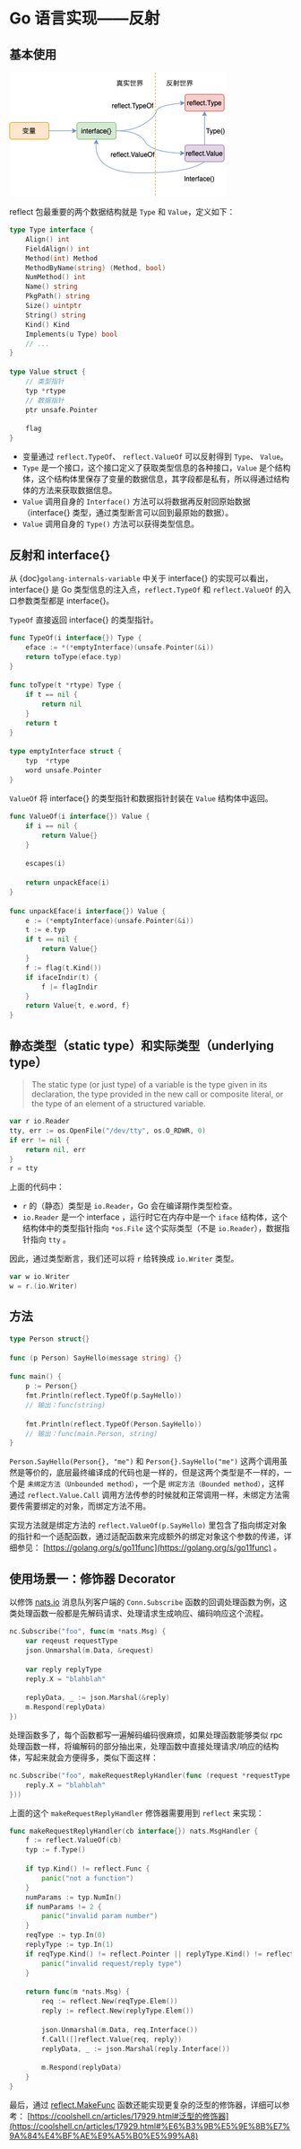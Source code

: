 # Go 语言实现——反射

## 基本使用

![](images/golang-reflection.png)

reflect 包最重要的两个数据结构就是 `Type` 和 `Value`，定义如下：

```go
type Type interface {
    Align() int
    FieldAlign() int
    Method(int) Method
    MethodByName(string) (Method, bool)
    NumMethod() int
    Name() string
    PkgPath() string
    Size() uintptr
    String() string
    Kind() Kind
    Implements(u Type) bool
    // ...
}

type Value struct {
    // 类型指针
    typ *rtype
    // 数据指针
    ptr unsafe.Pointer

    flag
}
```

- 变量通过 `reflect.TypeOf`、 `reflect.ValueOf` 可以反射得到 `Type`、 `Value`。
- `Type` 是一个接口，这个接口定义了获取类型信息的各种接口，`Value` 是个结构体，这个结构体里保存了变量的数据信息，其字段都是私有，所以得通过结构体的方法来获取数据信息。
- `Value` 调用自身的 `Interface()` 方法可以将数据再反射回原始数据（interface{} 类型，通过类型断言可以回到最原始的数据）。
- `Value` 调用自身的 `Type()` 方法可以获得类型信息。

## 反射和 interface{}

从 {doc}`golang-internals-variable` 中关于 interface{} 的实现可以看出，interface{} 是 Go 类型信息的注入点，`reflect.TypeOf` 和 `reflect.ValueOf` 的入口参数类型都是 interface{}。

`TypeOf` 直接返回 interface{} 的类型指针。

```go
func TypeOf(i interface{}) Type {
    eface := *(*emptyInterface)(unsafe.Pointer(&i))
    return toType(eface.typ)
}

func toType(t *rtype) Type {
    if t == nil {
        return nil
    }
    return t
}

type emptyInterface struct {
    typ  *rtype
    word unsafe.Pointer
}
```

`ValueOf` 将 interface{} 的类型指针和数据指针封装在 `Value` 结构体中返回。

```go
func ValueOf(i interface{}) Value {
    if i == nil {
        return Value{}
    }

    escapes(i)

    return unpackEface(i)
}

func unpackEface(i interface{}) Value {
    e := (*emptyInterface)(unsafe.Pointer(&i))
    t := e.typ
    if t == nil {
        return Value{}
    }
    f := flag(t.Kind())
    if ifaceIndir(t) {
        f |= flagIndir
    }
    return Value{t, e.word, f}
}
```

## 静态类型（static type）和实际类型（underlying type）

> The static type (or just type) of a variable is the type given in its declaration, the type provided in the new call or composite literal, or the type of an element of a structured variable.

```go
var r io.Reader
tty, err := os.OpenFile("/dev/tty", os.O_RDWR, 0)
if err != nil {
    return nil, err
}
r = tty
```

上面的代码中：

- `r` 的（静态）类型是 `io.Reader`，Go 会在编译期作类型检查。
- `io.Reader` 是一个 interface ，运行时它在内存中是一个 `iface` 结构体，这个结构体中的类型指针指向 `*os.File` 这个实际类型（不是 `io.Reader`），数据指针指向 `tty` 。

因此，通过类型断言，我们还可以将 `r` 给转换成 `io.Writer` 类型。

```go
var w io.Writer
w = r.(io.Writer)
```

## 方法

```go
type Person struct{}

func (p Person) SayHello(message string) {}

func main() {
    p := Person{}
    fmt.Println(reflect.TypeOf(p.SayHello))
    // 输出：func(string)

    fmt.Println(reflect.TypeOf(Person.SayHello))
    // 输出：func(main.Person, string)
}
```

``Person.SayHello(Person{}, "me")`` 和 ``Person{}.SayHello("me")`` 这两个调用虽然是等价的，底层最终编译成的代码也是一样的，但是这两个类型是不一样的，一个是 ``未绑定方法（Unbounded method）``，一个是 ``绑定方法（Bounded method）``，这样通过 ``reflect.Value.Call`` 调用方法传参的时候就和正常调用一样，未绑定方法需要传需要绑定的对象，而绑定方法不用。

实现方法就是绑定方法的 ``reflect.ValueOf(p.SayHello)`` 里包含了指向绑定对象的指针和一个适配函数，通过适配函数来完成额外的绑定对象这个参数的传递，详细参见： [https://golang.org/s/go11func](https://golang.org/s/go11func) 。

## 使用场景一：修饰器 Decorator

以修饰 [nats.io](https://pkg.go.dev/github.com/nats-io/nats.go#Conn.Subscribe>) 消息队列客户端的 ``Conn.Subscribe`` 函数的回调处理函数为例，这类处理函数一般都是先解码请求、处理请求生成响应、编码响应这个流程。

```go
nc.Subscribe("foo", func(m *nats.Msg) {
    var reqeust requestType
    json.Unmarshal(m.Data, &request)

    var reply replyType
    reply.X = "blahblah"

    replyData, _ := json.Marshal(&reply)
    m.Respond(replyData)
})
```

处理函数多了，每个函数都写一遍解码编码很麻烦，如果处理函数能够类似 rpc 处理函数一样，将编解码的部分抽出来，处理函数中直接处理请求/响应的结构体，写起来就会方便得多，类似下面这样：


```go
nc.Subscribe("foo", makeRequestReplyHandler(func (request *requestType, reply *replyType) {
    reply.X = "blahblah"
}))
```

上面的这个 ``makeRequestReplyHandler`` 修饰器需要用到 ``reflect`` 来实现：

```go
func makeRequestReplyHandler(cb interface{}) nats.MsgHandler {
    f := reflect.ValueOf(cb)
    typ := f.Type()

    if typ.Kind() != reflect.Func {
        panic("not a function")
    }
    numParams := typ.NumIn()
    if numParams != 2 {
        panic("invalid param number")
    }
    reqType := typ.In(0)
    replyType := typ.In(1)
    if reqType.Kind() != reflect.Pointer || replyType.Kind() != reflect.Pointer {
        panic("invalid request/reply type")
    }

    return func(m *nats.Msg) {
        req := reflect.New(reqType.Elem())
        reply := reflect.New(replyType.Elem())

        json.Unmarshal(m.Data, req.Interface())
        f.Call([]reflect.Value{req, reply})
        replyData, _ := json.Marshal(reply.Interface())

        m.Respond(replyData)
    }
}
```

最后，通过 [reflect.MakeFunc](https://pkg.go.dev/reflect#MakeFunc) 函数还能实现更复杂的泛型的修饰器，详细可以参考： [https://coolshell.cn/articles/17929.html#泛型的修饰器](https://coolshell.cn/articles/17929.html#%E6%B3%9B%E5%9E%8B%E7%9A%84%E4%BF%AE%E9%A5%B0%E5%99%A8)